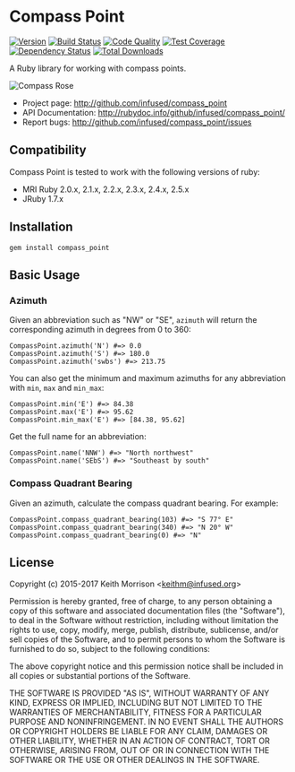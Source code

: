 # Compass Point
[![Version](http://img.shields.io/gem/v/compass_point.svg?style=flat)](https://rubygems.org/gems/compass_point)
[![Build Status](http://img.shields.io/travis/infused/compass_point/master.svg?style=flat)](http://travis-ci.org/infused/compass_point)
[![Code Quality](http://img.shields.io/codeclimate/maintainability/infused/compass_point.svg?style=flat)](https://codeclimate.com/github/infused/compass_point)
[![Test Coverage](http://img.shields.io/codeclimate/c/infused/compass_point.svg?style=flat)](https://codeclimate.com/github/infused/compass_point)
[![Dependency Status](http://img.shields.io/gemnasium/infused/compass_point.svg?style=flat)](https://gemnasium.com/infused/compass_point)
[![Total Downloads](https://img.shields.io/gem/dt/compass_point.svg)](https://rubygems.org/gems/compass_point/)

A Ruby library for working with compass points.

![Compass Rose](https://upload.wikimedia.org/wikipedia/commons/thumb/f/f8/Compass_Rose_English_North.svg/237px-Compass_Rose_English_North.svg.png)

* Project page: <http://github.com/infused/compass_point>
* API Documentation: <http://rubydoc.info/github/infused/compass_point/>
* Report bugs: <http://github.com/infused/compass_point/issues>

## Compatibility

Compass Point is tested to work with the following versions of ruby:

* MRI Ruby 2.0.x, 2.1.x, 2.2.x, 2.3.x, 2.4.x, 2.5.x
* JRuby 1.7.x

## Installation

    gem install compass_point

## Basic Usage

### Azimuth

Given an abbreviation such as "NW" or "SE", `azimuth` will
return the corresponding azimuth in degrees from 0 to 360:

    CompassPoint.azimuth('N') #=> 0.0
    CompassPoint.azimuth('S') #=> 180.0
    CompassPoint.azimuth('swbs') #=> 213.75


You can also get the minimum and maximum azimuths for any
abbreviation with `min`, `max` and `min_max`:

    CompassPoint.min('E') #=> 84.38
    CompassPoint.max('E') #=> 95.62
    CompassPoint.min_max('E') #=> [84.38, 95.62]

Get the full name for an abbreviation:

    CompassPoint.name('NNW') #=> "North northwest"
    CompassPoint.name('SEbS') #=> "Southeast by south"


### Compass Quadrant Bearing

Given an azimuth, calculate the compass quadrant bearing.  For
example:

    CompassPoint.compass_quadrant_bearing(103) #=> "S 77° E"
    CompassPoint.compass_quadrant_bearing(340) #=> "N 20° W"
    CompassPoint.compass_quadrant_bearing(0) #=> "N"

## License

Copyright (c) 2015-2017 Keith Morrison <<keithm@infused.org>>

Permission is hereby granted, free of charge, to any person
obtaining a copy of this software and associated documentation
files (the "Software"), to deal in the Software without
restriction, including without limitation the rights to use,
copy, modify, merge, publish, distribute, sublicense, and/or sell
copies of the Software, and to permit persons to whom the
Software is furnished to do so, subject to the following
conditions:

The above copyright notice and this permission notice shall be
included in all copies or substantial portions of the Software.

THE SOFTWARE IS PROVIDED "AS IS", WITHOUT WARRANTY OF ANY KIND,
EXPRESS OR IMPLIED, INCLUDING BUT NOT LIMITED TO THE WARRANTIES
OF MERCHANTABILITY, FITNESS FOR A PARTICULAR PURPOSE AND
NONINFRINGEMENT. IN NO EVENT SHALL THE AUTHORS OR COPYRIGHT
HOLDERS BE LIABLE FOR ANY CLAIM, DAMAGES OR OTHER LIABILITY,
WHETHER IN AN ACTION OF CONTRACT, TORT OR OTHERWISE, ARISING
FROM, OUT OF OR IN CONNECTION WITH THE SOFTWARE OR THE USE OR
OTHER DEALINGS IN THE SOFTWARE.
